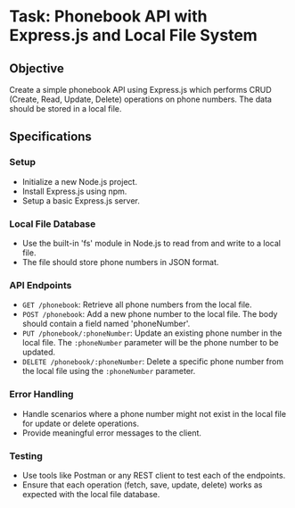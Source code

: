 # Task: Phonebook API with Express.js and Local File System

## Objective
Create a simple phonebook API using Express.js which performs CRUD (Create, Read, Update, Delete) operations on phone numbers. The data should be stored in a local file.

## Specifications

### Setup
- Initialize a new Node.js project.
- Install Express.js using npm.
- Setup a basic Express.js server.

### Local File Database
- Use the built-in 'fs' module in Node.js to read from and write to a local file.
- The file should store phone numbers in JSON format.

### API Endpoints
- `GET /phonebook`: Retrieve all phone numbers from the local file.
- `POST /phonebook`: Add a new phone number to the local file. The body should contain a field named 'phoneNumber'.
- `PUT /phonebook/:phoneNumber`: Update an existing phone number in the local file. The `:phoneNumber` parameter will be the phone number to be updated.
- `DELETE /phonebook/:phoneNumber`: Delete a specific phone number from the local file using the `:phoneNumber` parameter.

### Error Handling
- Handle scenarios where a phone number might not exist in the local file for update or delete operations.
- Provide meaningful error messages to the client.

### Testing
- Use tools like Postman or any REST client to test each of the endpoints.
- Ensure that each operation (fetch, save, update, delete) works as expected with the local file database.

